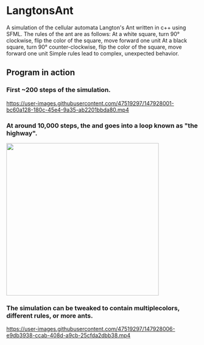 # LangtonsAnt
A simulation of the cellular automata Langton's Ant written in c++ using SFML. 
The rules of the ant are as follows:
At a white square, turn 90° clockwise, flip the color of the square, move forward one unit
At a black square, turn 90° counter-clockwise, flip the color of the square, move forward one unit
Simple rules lead to complex, unexpected behavior.


## Program in action

### First ~200 steps of the simulation.

https://user-images.githubusercontent.com/47519297/147928001-bc60a128-180c-45e4-9a35-ab2201bbda80.mp4

### At around 10,000 steps, the and goes into a loop known as "the highway".

<img src="https://user-images.githubusercontent.com/47519297/147925682-cf9b38da-2fa2-40aa-a356-b0844c84b622.png" width="400" height="400"> 

### The simulation can be tweaked to contain multiplecolors, different rules,  or more ants.

https://user-images.githubusercontent.com/47519297/147928006-e9db3938-ccab-408d-a9cb-25cfda2dbb38.mp4
